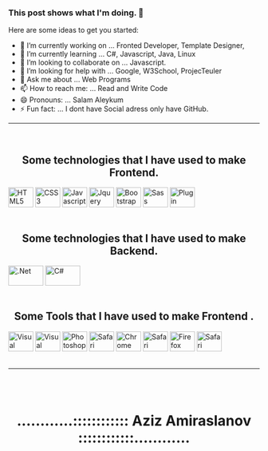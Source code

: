 ###  This post shows what I'm doing.  👋



Here are some ideas to get you started:

- 🔭 I’m currently working on ... Fronted Developer, Template Designer, 
- 🌱 I’m currently learning ... C#, Javascript, Java, Linux
- 👯 I’m looking to collaborate on ... Javascript.
- 🤔 I’m looking for help with ... Google, W3School, ProjecTeuler
- 💬 Ask me about ... Web Programs
- 📫 How to reach me: ... Read and Write Code
- 😄 Pronouns: ... Salam Aleykum
- ⚡ Fun fact: ... I dont have Social adress only have GitHub.

<hr>
<br>


<div>
<h2 align="center">Some technologies that I have used to make Frontend.</h2>
<img src="https://upload.wikimedia.org/wikipedia/commons/thumb/6/61/HTML5_logo_and_wordmark.svg/512px-HTML5_logo_and_wordmark.svg.png" alt="HTML5" width="50" height="40">
  <img src="https://cdn.iconscout.com/icon/free/png-512/css3-8-1175200.png" alt="CSS3" width="50" height="40">
<img src="https://upload.wikimedia.org/wikipedia/commons/d/d4/Javascript-shield.svg" alt="Javascript" width="50" height="40">
<img src="https://e7.pngegg.com/pngimages/265/442/png-clipart-jquery-ui-javascript-web-browser-pasargad-text-trademark.png" alt="Jquery" width="50" height="40">
  <img src="https://cdn.iconscout.com/icon/free/png-512/bootstrap-6-1175203.png" alt="Bootstrap" width="50" height="40">
  <img src="https://cdn.iconscout.com/icon/free/png-512/sass-226054.png" alt="Sass" width="50" height="40">
  <img src="https://cdn0.iconfinder.com/data/icons/zondicons/20/plugin-512.png" alt="Plugin" width="50" height="40">  
</div>
<br>




<div>
<h2 align="center">Some technologies that I have used to make Backend.</h2>
  <img src="https://startupvadisi.com/wp-content/uploads/2020/05/1MfOHvI5b1XZKYTXIAKY7PQ-960x512.png" alt=".Net" width="70" height="40">
    <img src="https://sanalkurs.net/uploads/tutorial/images/1453224503.png" alt="C#" width="70" height="40">
  
</div>

<br>



<div>
<h2 align="center">Some Tools that I have used to make Frontend .</h2>
  <img src="https://upload.wikimedia.org/wikipedia/commons/2/2d/Visual_Studio_Code_1.18_icon.svg" alt="Visual Studio Code" width="50" height="40">
  <img src="https://icons.iconarchive.com/icons/papirus-team/papirus-apps/512/visual-studio-code-icon.png" alt="Visual Studio Code Mobile" width="50" height="40">
  <img src="https://upload.wikimedia.org/wikipedia/commons/a/af/Adobe_Photoshop_CC_icon.svg" alt="Photoshop" width="50" height="40">
   <img src="https://upload.wikimedia.org/wikipedia/commons/thumb/c/c2/Adobe_XD_CC_icon.svg/2101px-Adobe_XD_CC_icon.svg.png" alt="Safari" width="50" height="40">
  <img src="https://icons.iconarchive.com/icons/franksouza183/fs/512/Apps-google-chrome-icon.png" alt="Chrome" width="50" height="40">
  <img src="https://pngimg.com/uploads/ie_logo/ie_logo_PNG30.png" alt="Safari" width="50" height="40">
  <img src="https://upload.wikimedia.org/wikipedia/commons/thumb/7/76/Mozilla_Firefox_logo_2013.svg/967px-Mozilla_Firefox_logo_2013.svg.png" alt="Firefox" width="50" height="40">
     <img src="https://upload.wikimedia.org/wikipedia/commons/thumb/5/52/Safari_browser_logo.svg/1028px-Safari_browser_logo.svg.png" alt="Safari" width="50" height="40">
</div>
<br>

<hr>
<br>
<br>

<h1 align="center">............:::::::::::: Aziz Amiraslanov ::::::::::::............</h1>
